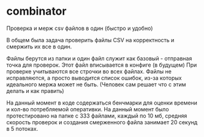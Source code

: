 # combinator
Проверка и мерж csv файлов в один (быстро и удобно)

В общем была задача проверить файлы CSV на корректность и смержить их все в один.

Файлы берутся из папки и один файл служит как базовый - отправная точка для проверок. Этот файл вписывается в конфиге (в будущем)
При проверке учитываются все строчки во всех файлах. 
Файлы не исправляются, а просто выводится список ошибок, из-за которых идеального мержа может не быть. (Человек сам решает что с этим делать и как править)

На данный момент в коде содержаться бенчмарки для оценки времени и кол-во потребляемой оперативки.
На данный момент было протестировано на папке с 333 файлами, каждый по 10 мб, средняя скорость проверок и создания смерженного файла занимает 20 секунд в 5 потоках.

